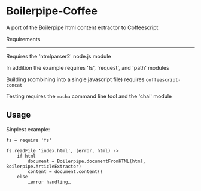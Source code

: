 Boilerpipe-Coffee
=================

A port of the Boilerpipe html content extractor to Coffeescript


Requirements
____________

Requires the 'htmlparser2' node.js module

In addition the example requires 'fs', 'request', and 'path' modules


Building (combining into a single javascript file) requires `coffeescript-concat`

Testing requires the `mocha` command line tool and the 'chai' module


Usage
----

Sinplest example:

	fs = require 'fs'
	
	fs.readFile 'index.html', (error, html) ->
		if html
			document = Boilerpipe.documentFromHTML(html, Boilerpipe.ArticleExtractor)
			content = document.content()
		else
			…error handling…
